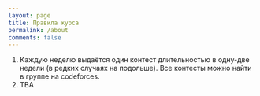 ```yaml
---
layout: page
title: Правила курса
permalink: /about
comments: false
---
```


1. Каждую неделю выдаётся один контест длительностью в одну-две недели (в редких случаях на подольше). Все контесты можно найти в группе на codeforces.
2. TBA